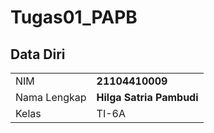 # Tugas01_PAPB
## Data Diri

|              |                      |
| ------------ | -------------------- |
| NIM          | **21104410009**          |
| Nama Lengkap | **Hilga Satria Pambudi** |
| Kelas        | TI-6A                |


